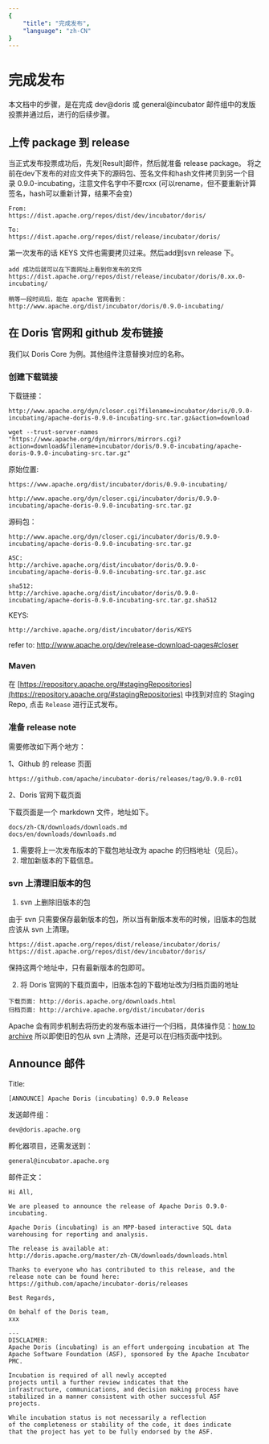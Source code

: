 ```yaml
---
{
    "title": "完成发布",
    "language": "zh-CN"
}
---
```


<!-- 
Licensed to the Apache Software Foundation (ASF) under one
or more contributor license agreements.  See the NOTICE file
distributed with this work for additional information
regarding copyright ownership.  The ASF licenses this file
to you under the Apache License, Version 2.0 (the
"License"); you may not use this file except in compliance
with the License.  You may obtain a copy of the License at

  http://www.apache.org/licenses/LICENSE-2.0

Unless required by applicable law or agreed to in writing,
software distributed under the License is distributed on an
"AS IS" BASIS, WITHOUT WARRANTIES OR CONDITIONS OF ANY
KIND, either express or implied.  See the License for the
specific language governing permissions and limitations
under the License.
-->

# 完成发布

本文档中的步骤，是在完成 dev@doris 或 general@incubator 邮件组中的发版投票并通过后，进行的后续步骤。

## 上传 package 到 release

当正式发布投票成功后，先发[Result]邮件，然后就准备 release package。
将之前在dev下发布的对应文件夹下的源码包、签名文件和hash文件拷贝到另一个目录 0.9.0-incubating，注意文件名字中不要rcxx (可以rename，但不要重新计算签名，hash可以重新计算，结果不会变)

```
From:
https://dist.apache.org/repos/dist/dev/incubator/doris/

To:
https://dist.apache.org/repos/dist/release/incubator/doris/
```

第一次发布的话 KEYS 文件也需要拷贝过来。然后add到svn release 下。

```
add 成功后就可以在下面网址上看到你发布的文件
https://dist.apache.org/repos/dist/release/incubator/doris/0.xx.0-incubating/

稍等一段时间后，能在 apache 官网看到：
http://www.apache.org/dist/incubator/doris/0.9.0-incubating/
```

## 在 Doris 官网和 github 发布链接

我们以 Doris Core 为例。其他组件注意替换对应的名称。

### 创建下载链接

下载链接：

```
http://www.apache.org/dyn/closer.cgi?filename=incubator/doris/0.9.0-incubating/apache-doris-0.9.0-incubating-src.tar.gz&action=download

wget --trust-server-names "https://www.apache.org/dyn/mirrors/mirrors.cgi?action=download&filename=incubator/doris/0.9.0-incubating/apache-doris-0.9.0-incubating-src.tar.gz"
```

原始位置:

```
https://www.apache.org/dist/incubator/doris/0.9.0-incubating/

http://www.apache.org/dyn/closer.cgi/incubator/doris/0.9.0-incubating/apache-doris-0.9.0-incubating-src.tar.gz
```

源码包：

```
http://www.apache.org/dyn/closer.cgi/incubator/doris/0.9.0-incubating/apache-doris-0.9.0-incubating-src.tar.gz

ASC:
http://archive.apache.org/dist/incubator/doris/0.9.0-incubating/apache-doris-0.9.0-incubating-src.tar.gz.asc

sha512:
http://archive.apache.org/dist/incubator/doris/0.9.0-incubating/apache-doris-0.9.0-incubating-src.tar.gz.sha512
```

KEYS:
```
http://archive.apache.org/dist/incubator/doris/KEYS
```

refer to: <http://www.apache.org/dev/release-download-pages#closer>

### Maven

在 [https://repository.apache.org/#stagingRepositories](https://repository.apache.org/#stagingRepositories) 中找到对应的 Staging Repo, 点击 `Release` 进行正式发布。

### 准备 release note

需要修改如下两个地方：

1、Github 的 release 页面

```
https://github.com/apache/incubator-doris/releases/tag/0.9.0-rc01
```

2、Doris 官网下载页面

下载页面是一个 markdown 文件，地址如下。
```
docs/zh-CN/downloads/downloads.md
docs/en/downloads/downloads.md
```

1. 需要将上一次发布版本的下载包地址改为 apache 的归档地址（见后）。
2. 增加新版本的下载信息。

### svn 上清理旧版本的包

1. svn 上删除旧版本的包

由于 svn 只需要保存最新版本的包，所以当有新版本发布的时候，旧版本的包就应该从 svn 上清理。

```
https://dist.apache.org/repos/dist/release/incubator/doris/
https://dist.apache.org/repos/dist/dev/incubator/doris/
```
保持这两个地址中，只有最新版本的包即可。

2. 将 Doris 官网的下载页面中，旧版本包的下载地址改为归档页面的地址 

```
下载页面: http://doris.apache.org/downloads.html
归档页面: http://archive.apache.org/dist/incubator/doris
```

Apache 会有同步机制去将历史的发布版本进行一个归档，具体操作见：[how to archive](https://www.apache.org/legal/release-policy.html#how-to-archive)
所以即使旧的包从 svn 上清除，还是可以在归档页面中找到。

## Announce 邮件

Title:

```
[ANNOUNCE] Apache Doris (incubating) 0.9.0 Release
```

发送邮件组：

```
dev@doris.apache.org
```

孵化器项目，还需发送到：

```
general@incubator.apache.org
```

邮件正文：

```
Hi All,

We are pleased to announce the release of Apache Doris 0.9.0-incubating.

Apache Doris (incubating) is an MPP-based interactive SQL data warehousing for reporting and analysis.

The release is available at:
http://doris.apache.org/master/zh-CN/downloads/downloads.html

Thanks to everyone who has contributed to this release, and the release note can be found here:
https://github.com/apache/incubator-doris/releases

Best Regards,

On behalf of the Doris team,
xxx

---
DISCLAIMER: 
Apache Doris (incubating) is an effort undergoing incubation at The
Apache Software Foundation (ASF), sponsored by the Apache Incubator PMC.

Incubation is required of all newly accepted
projects until a further review indicates that the
infrastructure, communications, and decision making process have
stabilized in a manner consistent with other successful ASF
projects.

While incubation status is not necessarily a reflection
of the completeness or stability of the code, it does indicate
that the project has yet to be fully endorsed by the ASF.
```



